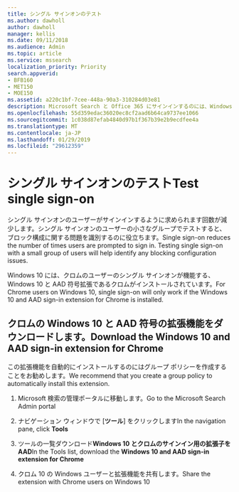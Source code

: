 ```yaml
---
title: シングル サインオンのテスト
ms.author: dawholl
author: dawholl
manager: kellis
ms.date: 09/11/2018
ms.audience: Admin
ms.topic: article
ms.service: mssearch
localization_priority: Priority
search.appverid:
- BFB160
- MET150
- MOE150
ms.assetid: a220c1bf-7cee-448a-90a3-310284d03e81
description: Microsoft Search と Office 365 にサインインするのには、Windows の 10 人のユーザーが表示されたら、時間の数を減らす
ms.openlocfilehash: 55d359edac36020ec8cf2aad6b64ca9737ee1066
ms.sourcegitcommit: 1c038d87efab4840d97b1f367b39e2b9ecdfee4a
ms.translationtype: MT
ms.contentlocale: ja-JP
ms.lasthandoff: 01/29/2019
ms.locfileid: "29612359"
---
```

# <a name="test-single-sign-on"></a><span data-ttu-id="08801-103">シングル サインオンのテスト</span><span class="sxs-lookup"><span data-stu-id="08801-103">Test single sign-on</span></span>

<span data-ttu-id="08801-p101">シングル サインオンのユーザーがサインインするように求められます回数が減少します。シングル サインオンのユーザーの小さなグループでテストすると、ブロック構成に関する問題を識別するのに役立ちます。</span><span class="sxs-lookup"><span data-stu-id="08801-p101">Single sign-on reduces the number of times users are prompted to sign in. Testing single sign-on with a small group of users will help identify any blocking configuration issues.</span></span> 
  
<span data-ttu-id="08801-106">Windows 10 には、クロムのユーザーのシングル サインオンが機能する、Windows 10 と AAD 符号拡張であるクロムがインストールされています。</span><span class="sxs-lookup"><span data-stu-id="08801-106">For Chrome users on Windows 10, single sign-on will only work if the Windows 10 and AAD sign-in extension for Chrome is installed.</span></span> 
  
## <a name="download-the-windows-10-and-aad-sign-in-extension-for-chrome"></a><span data-ttu-id="08801-107">クロムの Windows 10 と AAD 符号の拡張機能をダウンロードします。</span><span class="sxs-lookup"><span data-stu-id="08801-107">Download the Windows 10 and AAD sign-in extension for Chrome</span></span>

<span data-ttu-id="08801-108">この拡張機能を自動的にインストールするのにはグループ ポリシーを作成することをお勧めします。</span><span class="sxs-lookup"><span data-stu-id="08801-108">We recommend that you create a group policy to automatically install this extension.</span></span>
  
1. <span data-ttu-id="08801-109">Microsoft 検索の管理ポータルに移動します。</span><span class="sxs-lookup"><span data-stu-id="08801-109">Go to the Microsoft Search Admin portal</span></span>
    
2. <span data-ttu-id="08801-110">ナビゲーション ウィンドウで [**ツール**] をクリックします</span><span class="sxs-lookup"><span data-stu-id="08801-110">In the navigation pane, click **Tools**</span></span>
    
3. <span data-ttu-id="08801-111">ツールの一覧ダウンロード**Windows 10 とクロムのサインイン用の拡張子を AAD**</span><span class="sxs-lookup"><span data-stu-id="08801-111">In the Tools list, download the **Windows 10 and AAD sign-in extension for Chrome**</span></span>
    
4. <span data-ttu-id="08801-112">クロム 10 の Windows ユーザーと拡張機能を共有します。</span><span class="sxs-lookup"><span data-stu-id="08801-112">Share the extension with Chrome users on Windows 10</span></span>

  

